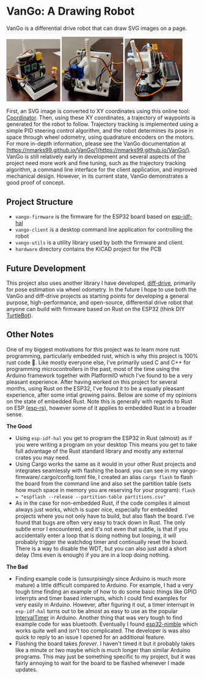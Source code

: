 # VanGo: A Drawing Robot
VanGo is a differential drive robot that can draw SVG images on a page.

<p float="left">
  <img src="./docs/src/images/Vango1.jpg" width="28%" />
  <img src="./docs/src/images/Vango2.jpg" width="32%" /> 
  <img src="./docs/src/images/Vango3.jpg" width="30%" />
</p>

First, an SVG image is converted to XY coordinates using this online tool: [Coordinator](https://spotify.github.io/coordinator/).
Then, using these XY coordinates, a trajectory of waypoints is generated for the robot to follow.
Trajectory tracking is implemented using a simple PID steering control algorithm, and the robot determines its pose in space
through wheel odometry, using quadrature encoders on the motors. For more in-depth information, please see the VanGo documentation
at [https://nmarks99.github.io/VanGo/](https://nmarks99.github.io/VanGo/). VanGo is still relatively early in development
and several aspects of the project need more work and fine tuning, such as the trajectory tracking algorithm, a command line interface
for the client application, and improved mechanical design. However, in its current state, VanGo demonstrates a good proof of concept.

## Project Structure
- `vango-firmware` is the firmware for the ESP32 board based on [esp-idf-hal](https://github.com/esp-rs/esp-idf-hal)
- `vango-client` is a desktop command line application for controlling the robot
- `vango-utils` is a utility library used by both the firmware and client.
- `hardware` directory contains the KiCAD project for the PCB

## Future Development
This project also uses another library I have developed, [diff-drive](https://github.com/nmarks99/diff-drive),
primarily for pose estimation via wheel odometry. In the future I hope to use both the VanGo and diff-drive projects
as starting points for developing a general purpose, high-performance, and open-source, differential drive robot
that anyone can build with firmware based on Rust on the ESP32 (think DIY [TurtleBot](https://www.robotis.us/turtlebot-3/)).

## Other Notes
One of my biggest motivations for this project was to learn more rust programming, particularly embedded rust, which is why
this project is 100% rust code 🦀. Like mostly everyone else, I've primarily used C and C++ for programming microcontrollers
in the past, most of the time using the Arduino framework together with PlatformIO which I've found to be a very pleasant
experience. After having worked on this project for several months, using Rust on the ESP32, I've found it to be a
equally pleasant experience, after some intial growing pains. Below are some of my opinions on the state of embedded Rust.
Note this is generally with regards to Rust on ESP [(esp-rs)](https://github.com/esp-rs), however some of it applies to embedded
Rust in a broader sense.

**The Good**
- Using `esp-idf-hal` you get to program the ESP32 in Rust (almost) as if you were writing a program on your desktop
This means you get to take full advantage of the Rust standard library and mostly any external crates you may need.
- Using Cargo works the same as it would in your other Rust projects and integrates seamlessly with flashing the board.
you can see in my vango-firmware/.cargo/config.toml file, I created an alias `cargo flash` to flash the board from the
command line and also set the partition table (sets how much space in memory you are reserving for your program):
`flash = "espflash --release --partition-table partitions.csv"`
- As in the case for non-embedded Rust, if the code compiles it almost always just works, which is super nice, especially
for embedded projects where you not only have to build, but also flash the board. I've found that bugs are often very easy
to track down in Rust. The only subtle error I encountered, and it's not even that subtle, is that if you accidentally
enter a loop that is doing nothing but looping, it will probably trigger the watchdog timer and continually reset the board.
There is a way to disable the WDT, but you can also just add a short delay (1ms even is enough) if you are in a loop doing
nothing.

**The Bad**
- Finding example code is (unsurpisingly since Arduino is much more mature) a little difficult compared to Arduino.
For example, I had a very tough time finding an example of how to do some basic things like GPIO interrpts
and timer based interrupts, which I could find examples for very easily in Arduino. However, after figuring it out,
a timer interrupt in `esp-idf-hal` turns out to be almost as easy to use as the popular [IntervalTimer](https://www.pjrc.com/teensy/td_timing_IntervalTimer.html)
in Arduino. Another thing that was very tough to find example code for was bluetooth. Eventually I found [esp32-nimble](https://github.com/taks/esp32-nimble)
which works quite well and isn't too complicated. The developer is was also quick to reply to an issue I opened for an additional feature.
- Flashing the board takes *forever*. I haven't timed it but it probably takes like a minute or two maybe which is much longer than similar Arduino
programs. This may just be something specific to my project, but it was fairly annoying to wait for the board to be flashed whenever I made updates.
